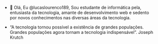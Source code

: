 - 👋 Olá, Eu @lucaslourenco189, Sou estudante de informática pela, entusiasta da tecnologia, amante de desenvolvimento web e sedento por novos conhecimentos nas diversas áreas da tecnologia.

- “A tecnologia tornou possível a existência de grandes populações. Grandes populações agora tornam a tecnologia indispensável”.
Joseph Krutch

